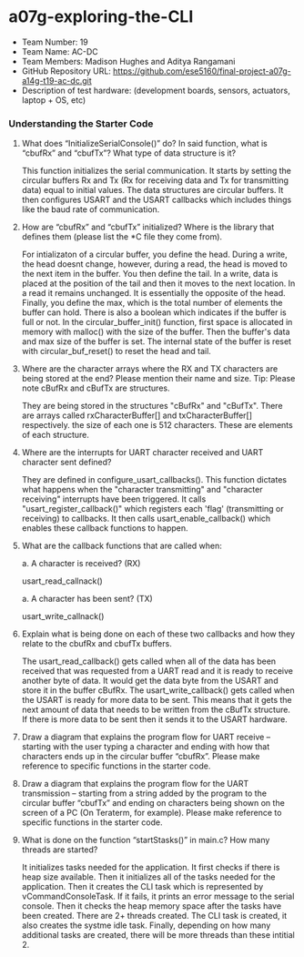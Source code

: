 # a07g-exploring-the-CLI

* Team Number: 19
* Team Name: AC-DC
* Team Members: Madison Hughes and Aditya Rangamani
* GitHub Repository URL: https://github.com/ese5160/final-project-a07g-a14g-t19-ac-dc.git
* Description of test hardware: (development boards, sensors, actuators, laptop + OS, etc)

### Understanding the Starter Code
1. What does “InitializeSerialConsole()” do? In said function, what is “cbufRx” and “cbufTx”? What type of data structure is it? 
 
    This function initializes the serial communication. It starts by setting the circular buffers Rx and Tx (Rx for receiving data and Tx for transmitting data) equal to initial values. The data structures are circular buffers. It then configures USART and the USART callbacks which includes things like the baud rate of communication. 

2. How are “cbufRx” and “cbufTx” initialized? Where is the library that defines them (please list the *C file they come from).

   For intializaton of a circular buffer, you define the head. During a write, the head doesnt change, however, during a read, the head is moved to the next item in the buffer. You then define the tail. In a write, data is placed at the position of the tail and then it moves to the next location. In a read it remains unchanged. It is essentially the opposite of the head. Finally, you define the max, which is the total number of elements the buffer can hold. There is also a boolean which indicates if the buffer is full or not.
    In the circular_buffer_init() function, first space is allocated in memory with malloc() with the size of the buffer. Then the buffer's data and max size of the buffer is set. The internal state of the buffer is reset with circular_buf_reset() to reset the head and tail.

3. Where are the character arrays where the RX and TX characters are being stored at the end? Please mention their name and size.
Tip: Please note cBufRx and cBufTx are structures. 

    They are being stored in the structures "cBufRx" and "cBufTx". There are arrays called rxCharacterBuffer[] and txCharacterBuffer[] respectively. the size of each one is 512 characters. These are elements of each structure.

4. Where are the interrupts for UART character received and UART character sent defined? 

    They are defined in configure_usart_callbacks(). This function dictates what happens when the "character transmitting" and "character receiving" interrupts have been triggered. It calls "usart_register_callback()" which registers each 'flag' (transmitting or receiving) to callbacks. It then calls usart_enable_callback() which enables these callback functions to happen. 

5. What are the callback functions that are called when: 
    
    a. A character is received? (RX) 
    
    usart_read_callnack()  

    a. A character has been sent? (TX) 
   
    usart_write_callnack()

6. Explain what is being done on each of these two callbacks and how they relate to the cbufRx and cbufTx buffers. 

    The usart_read_callback() gets called when all of the data has been received that was requested from a UART read and it is ready to receive another byte of data. It would get the data byte from the USART and store it in the buffer cBufRx.
    The usart_write_callback() gets called when the USART is ready for more data to be sent. This means that it gets the next amount of data that needs to be written from the cBufTx structure. If there is more data to be sent then it sends it to the USART hardware.

7. Draw a diagram that explains the program flow for UART receive – starting with the user typing a character and ending with how that characters ends up in the circular buffer “cbufRx”. Please make reference to specific functions in the starter code. 



8. Draw a diagram that explains the program flow for the UART transmission – starting from a string added by the program to the circular buffer “cbufTx” and ending on characters being shown on the screen of a PC (On Teraterm, for example). Please make reference to specific functions in the starter code. 



9. What is done on the function “startStasks()” in main.c? How many threads are started?

    It initializes tasks needed for the application. It first checks if there is heap size available. Then it initializes all of the tasks needed for the application. Then it creates the CLI task which is represented by vCommandConsoleTask. If it fails, it prints an error message to the serial console. Then it checks the heap memory space after the tasks have been created. There are 2+ threads created. The CLI task is created, it also creates the systme idle task. Finally, depending on how many additional tasks are created, there will be more threads than these intitial 2.
